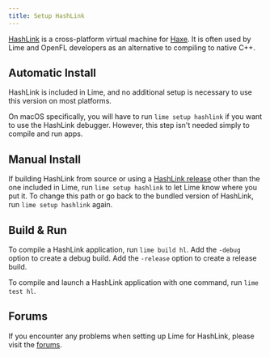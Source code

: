 ```yaml
---
title: Setup HashLink
---
```


[HashLink](https://hashlink.haxe.org) is a cross-platform virtual machine for [Haxe](https://haxe.org/). It is often used by Lime and OpenFL developers as an alternative to compiling to native C++.

## Automatic Install

HashLink is included in Lime, and no additional setup is necessary to use this version on most platforms.

On macOS specifically, you will have to run `lime setup hashlink` if you want to use the HashLink debugger. However, this step isn't needed simply to compile and run apps.

## Manual Install

If building HashLink from source or using a [HashLink release](https://github.com/HaxeFoundation/hashlink/releases) other than the one included in Lime, run `lime setup hashlink` to let Lime know where you put it. To change this path or go back to the bundled version of HashLink, run `lime setup hashlink` again.

## Build & Run

To compile a HashLink application, run `lime build hl`. Add the `-debug` option to create a debug build. Add the `-release` option to create a release build.

To compile and launch a HashLink application with one command, run `lime test hl`.

## Forums

If you encounter any problems when setting up Lime for HashLink, please visit the [forums](http://community.openfl.org/c/help).
